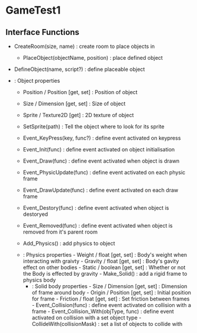 # GameTest1

## Interface Functions

- CreateRoom(size, name) : create room to place objects in
  - PlaceObject(objectName, position) : place defined object
  
- DefineObject(name, script?) : define placeable object

- <OBJECT> : Object properties
  - Position / Position [get, set] : Position of object
  - Size / Dimension [get, set] : Size of object
  - Sprite / Texture2D [get] : 2D texture of object
  - SetSprite(path) : Tell the object where to look for its sprite
  - Event_KeyPress(key, func?) : define event activated on keypress
  - Event_Init(func) : define event activated on object initialisation
  - Event_Draw(func) : define event activated when object is drawn
  - Event_PhysicUpdate(func) : define event activated on each physic frame
  - Event_DrawUpdate(func) : define event activated on each draw frame
  - Event_Destory(func) : define event activated when object is destoryed
  - Event_Removed(func) : define event activated when object is removed from it's parent room
  - Add_Physics() : add physics to object
  
  - <BODY> : Physics properties
    - Weight / float [get, set] : Body's weight when interacting with graivty
    - Gravity / float [get, set] : Body's gavity effect on other bodies
    - Static / boolean [get, set] : Whether or not the Body is effected by gravity
    - Make_Solid() : add a rigid frame to physics body
    
    - <FRAME> : Solid body properties
      - Size / Dimension [get, set] : Dimension of frame around body
      - Origin / Position [get, set] : Initial position for frame
      - Friction / float [get, set] : Set friction between frames
      - Event_Collision(func) : define event activated on collision with a frame
      - Event_Collision_With(objType, func) : define event activated on collision with a set object type
      - CollideWith(collisionMask) : set a list of objects to collide with
  

